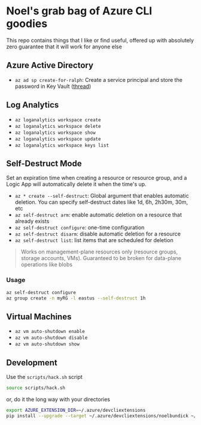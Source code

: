 # Noel's grab bag of Azure CLI goodies

This repo contains things that I like or find useful, offered up with absolutely zero guarantee that it will work for anyone else

## Azure Active Directory

* `az ad sp create-for-ralph`: Create a service principal and store the password in Key Vault ([thread](https://twitter.com/acanthamoeba/status/988185653199360002))

## Log Analytics

* `az loganalytics workspace create`
* `az loganalytics workspace delete`
* `az loganalytics workspace show`
* `az loganalytics workspace update`
* `az loganalytics workspace keys list`

## Self-Destruct Mode

Set an expiration time when creating a resource or resource group, and a Logic App will automatically delete it when the time's up.

* `az * create --self-destruct`: Global argument that enables automatic deletion. You can specify self-destruct dates like 1d, 6h, 2h30m, 30m, etc
* `az self-destruct arm`: enable automatic deletion on a resource that already exists
* `az self-destruct configure`: one-time configuration
* `az self-destruct disarm`: disable automatic deletion for a resource
* `az self-destruct list`: list items that are scheduled for deletion

> Works on management-plane resources only (resource groups, storage accounts, VMs). Guaranteed to be broken for data-plane operations like blobs

### Usage

```bash
az self-destruct configure
az group create -n myRG -l eastus --self-destruct 1h
```

## Virtual Machines

* `az vm auto-shutdown enable`
* `az vm auto-shutdown disable`
* `az vm auto-shutdown show`

## Development

Use the `scripts/hack.sh` script

```bash
source scripts/hack.sh
```

or, do it the long way with your directories

```bash
export AZURE_EXTENSION_DIR=~/.azure/devcliextensions
pip install --upgrade --target ~/.azure/devcliextensions/noelbundick ~/code/noelbundick/azure-cli-extension-noelbundick/src/noelbundick
```